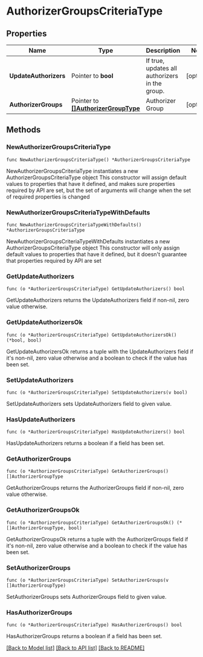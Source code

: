 # AuthorizerGroupsCriteriaType

## Properties

Name | Type | Description | Notes
------------ | ------------- | ------------- | -------------
**UpdateAuthorizers** | Pointer to **bool** | If true, updates all authorizers in the group. | [optional] 
**AuthorizerGroups** | Pointer to [**[]AuthorizerGroupType**](AuthorizerGroupType.md) | Authorizer Group | [optional] 

## Methods

### NewAuthorizerGroupsCriteriaType

`func NewAuthorizerGroupsCriteriaType() *AuthorizerGroupsCriteriaType`

NewAuthorizerGroupsCriteriaType instantiates a new AuthorizerGroupsCriteriaType object
This constructor will assign default values to properties that have it defined,
and makes sure properties required by API are set, but the set of arguments
will change when the set of required properties is changed

### NewAuthorizerGroupsCriteriaTypeWithDefaults

`func NewAuthorizerGroupsCriteriaTypeWithDefaults() *AuthorizerGroupsCriteriaType`

NewAuthorizerGroupsCriteriaTypeWithDefaults instantiates a new AuthorizerGroupsCriteriaType object
This constructor will only assign default values to properties that have it defined,
but it doesn't guarantee that properties required by API are set

### GetUpdateAuthorizers

`func (o *AuthorizerGroupsCriteriaType) GetUpdateAuthorizers() bool`

GetUpdateAuthorizers returns the UpdateAuthorizers field if non-nil, zero value otherwise.

### GetUpdateAuthorizersOk

`func (o *AuthorizerGroupsCriteriaType) GetUpdateAuthorizersOk() (*bool, bool)`

GetUpdateAuthorizersOk returns a tuple with the UpdateAuthorizers field if it's non-nil, zero value otherwise
and a boolean to check if the value has been set.

### SetUpdateAuthorizers

`func (o *AuthorizerGroupsCriteriaType) SetUpdateAuthorizers(v bool)`

SetUpdateAuthorizers sets UpdateAuthorizers field to given value.

### HasUpdateAuthorizers

`func (o *AuthorizerGroupsCriteriaType) HasUpdateAuthorizers() bool`

HasUpdateAuthorizers returns a boolean if a field has been set.

### GetAuthorizerGroups

`func (o *AuthorizerGroupsCriteriaType) GetAuthorizerGroups() []AuthorizerGroupType`

GetAuthorizerGroups returns the AuthorizerGroups field if non-nil, zero value otherwise.

### GetAuthorizerGroupsOk

`func (o *AuthorizerGroupsCriteriaType) GetAuthorizerGroupsOk() (*[]AuthorizerGroupType, bool)`

GetAuthorizerGroupsOk returns a tuple with the AuthorizerGroups field if it's non-nil, zero value otherwise
and a boolean to check if the value has been set.

### SetAuthorizerGroups

`func (o *AuthorizerGroupsCriteriaType) SetAuthorizerGroups(v []AuthorizerGroupType)`

SetAuthorizerGroups sets AuthorizerGroups field to given value.

### HasAuthorizerGroups

`func (o *AuthorizerGroupsCriteriaType) HasAuthorizerGroups() bool`

HasAuthorizerGroups returns a boolean if a field has been set.


[[Back to Model list]](../README.md#documentation-for-models) [[Back to API list]](../README.md#documentation-for-api-endpoints) [[Back to README]](../README.md)


